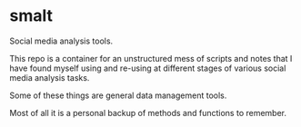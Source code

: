 # smalt
Social media analysis tools.

This repo is a container for an unstructured mess of scripts and notes that I have found myself using and re-using at different stages of various social media analysis tasks. 

Some of these things are general data management tools.

Most of all it is a personal backup of methods and functions to remember.